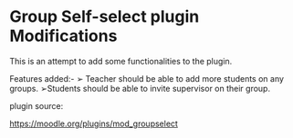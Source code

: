 # Group Self-select plugin Modifications

This is an attempt to add some functionalities to the plugin.

Features added:-
➢ Teacher should be able to add more students on any groups.
➢Students should be able to invite supervisor on their group. 
 
plugin source:

https://moodle.org/plugins/mod_groupselect
